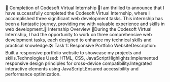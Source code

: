 🎉 Completion of Codesoft Virtual Internship 🎉I am thrilled to announce that I have successfully completed the Codesoft Virtual Internship, where I accomplished three significant web development tasks. This internship has been a fantastic journey, providing me with valuable experience and skills in web development.🚀 Internship Overview 🚀During the Codesoft Virtual Internship, I had the opportunity to work on three comprehensive web development tasks, each designed to enhance my technical skills and practical knowledge.🛠 Task 1: Responsive Portfolio WebsiteDescription: Built a responsive portfolio website to showcase my projects and skills.Technologies Used: HTML, CSS, JavaScriptHighlights:Implemented responsive design principles for cross-device compatibility.Integrated interactive elements using JavaScript.Ensured accessibility and performance optimization.
